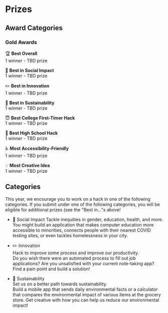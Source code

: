 # Prizes

## Award Categories

### Gold Awards

🏆 **Best Overall**  
1 winner - TBD prize
  

💛 **Best in Social Impact**  
1 winner - TBD prize

✏️ **Best in Innovation**  
1 winner - TBD prize 

🌳 **Best in Sustainability**  
1 winner - TBD prize 

😇 **Best College First-Timer Hack**  
1 winner - TBD prize

🌟 **Best High School Hack**  
1 winner - TBD prize

♿ **Most Accessibility-Friendly**  
1 winner - TBD prize

💡 **Most Creative Idea**  
1 winner - TBD prize

## Categories

This year, we encourage you to work on a hack in one of the following categories. If you submit under one of the following categories, you will be eligible for additional prizes (see the "Best in..."s above!

* 💛 Social Impact
    Tackle inequities in gender, education, health, and more.  
    You might build an application that makes computer education more accessible to minorities, connects people with their nearest COVID testing sites, or even tackles homelessness in your city.    
     
* ✏️ Innovation  
    Hack to improve some process and improve our productivity.  
    Do you wish there were an automated process to fill out job applications? Are you unsatisfied with your current note-taking app? Find a pain point and build a solution!
  
* 🌳 Sustainability</br>
    Set us on a better path towards sustainability.  
    Build a mobile app that sends daily environmental facts or a calculator that compares the environmental impact of various items at the grocery store.  Get creative with how you can help us reduce our environmental impact!  
